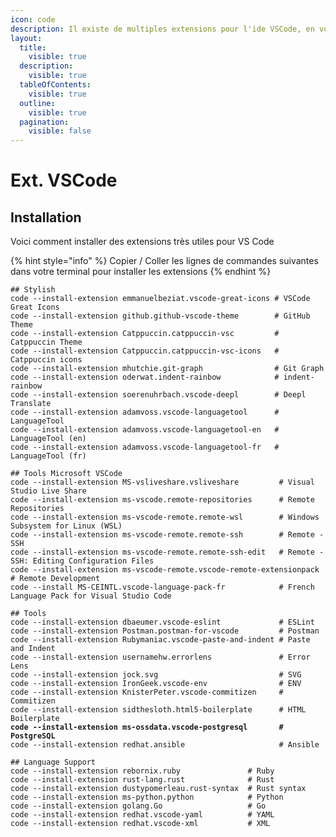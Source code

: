 ```yaml
---
icon: code
description: Il existe de multiples extensions pour l'ide VSCode, en voici une sélection
layout:
  title:
    visible: true
  description:
    visible: true
  tableOfContents:
    visible: true
  outline:
    visible: true
  pagination:
    visible: false
---
```


# Ext. VSCode

## Installation

Voici comment installer des extensions très utiles pour VS Code

{% hint style="info" %}
Copier / Coller les lignes de commandes suivantes dans votre terminal pour installer les extensions
{% endhint %}

<pre class="language-bash"><code class="lang-bash">## Stylish
code --install-extension emmanuelbeziat.vscode-great-icons # VSCode Great Icons
code --install-extension github.github-vscode-theme        # GitHub Theme
code --install-extension Catppuccin.catppuccin-vsc         # Catppuccin Theme
code --install-extension Catppuccin.catppuccin-vsc-icons   # Catppuccin icons
code --install-extension mhutchie.git-graph                # Git Graph
code --install-extension oderwat.indent-rainbow            # indent-rainbow
code --install-extension soerenuhrbach.vscode-deepl        # Deepl Translate
code --install-extension adamvoss.vscode-languagetool      # LanguageTool
code --install-extension adamvoss.vscode-languagetool-en   # LanguageTool (en)
code --install-extension adamvoss.vscode-languagetool-fr   # LanguageTool (fr)

## Tools Microsoft VSCode
code --install-extension MS-vsliveshare.vsliveshare         # Visual Studio Live Share
code --install-extension ms-vscode.remote-repositories      # Remote Repositories
code --install-extension ms-vscode-remote.remote-wsl        # Windows Subsystem for Linux (WSL)
code --install-extension ms-vscode-remote.remote-ssh        # Remote - SSH
code --install-extension ms-vscode-remote.remote-ssh-edit   # Remote - SSH: Editing Configuration Files
code --install-extension ms-vscode-remote.vscode-remote-extensionpack # Remote Development
code --install MS-CEINTL.vscode-language-pack-fr            # French Language Pack for Visual Studio Code

## Tools
code --install-extension dbaeumer.vscode-eslint             # ESLint
code --install-extension Postman.postman-for-vscode         # Postman
code --install-extension Rubymaniac.vscode-paste-and-indent # Paste and Indent
code --install-extension usernamehw.errorlens               # Error Lens
code --install-extension jock.svg                           # SVG
code --install-extension IronGeek.vscode-env                # ENV
code --install-extension KnisterPeter.vscode-commitizen     # Commitizen
code --install-extension sidthesloth.html5-boilerplate      # HTML Boilerplate
<strong>code --install-extension ms-ossdata.vscode-postgresql       # PostgreSQL
</strong>code --install-extension redhat.ansible                     # Ansible

## Language Support
code --install-extension rebornix.ruby               # Ruby
code --install-extension rust-lang.rust              # Rust
code --install-extension dustypomerleau.rust-syntax  # Rust syntax
code --install-extension ms-python.python            # Python
code --install-extension golang.Go                   # Go
code --install-extension redhat.vscode-yaml          # YAML
code --install-extension redhat.vscode-xml           # XML
</code></pre>
